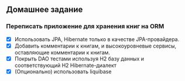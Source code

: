 ## Домашнее задание
### Переписать приложение для хранения книг на ORM
- [x] Использовать JPA, Hibernate только в качестве JPA-провайдера.
- [x] Добавить комментарии к книгам, и высокоуровневые сервисы, оставляющие комментарии к книгам.
- [x] Покрыть DAO тестами используя H2 базу данных и соответствующий H2 Hibernate-диалект
- [x] (Опционально) использовать liquibase

